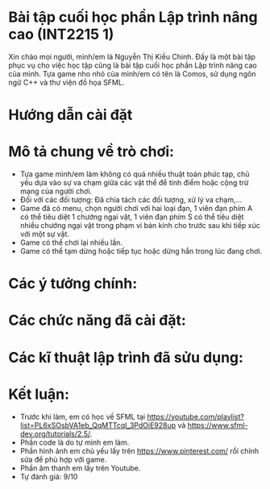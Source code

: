 # Bài tập cuối học phần Lập trình nâng cao (INT2215 1)
Xin chào mọi người, mình/em là Nguyễn Thị Kiều Chinh. Đấy là một bài tập phục vụ cho việc học tập cũng là bài tập cuối học phần Lập trình nâng cao của mình.
Tựa game nho nhỏ của mình/em có tên là Comos, sử dụng ngôn ngữ C++ và thư viện đồ họa SFML.
# Hướng dẫn cài đặt

# Mô tả chung về trò chơi:

- Tựa game mình/em làm không có quá nhiều thuật toán phức tạp, chủ yếu dựa vào sự va chạm giữa các vật thể để tính điểm hoặc cộng trừ mạng của người chơi.
- Đối với các đối tượng: Đã chia tách các đối tượng, xử lý va chạm,...
- Game đã có menu, chọn người chơi với hai loại đạn, 1 viên đạn phím A có thể tiêu diệt 1 chướng ngại vật, 1 viên đạn phím S có thể tiêu diệt nhiều chướng ngại vật trong phạm vi bán kính cho trước sau khi tiếp xúc với một sự vật.
- Game có thể chơi lại nhiều lần.
- Game có thể tạm dừng hoặc tiếp tục hoặc dừng hẳn trong lúc đang chơi.
# Các ý tưởng chính:
# Các chức năng đã cài đặt:
# Các kĩ thuật lập trình đã sửu dụng:
# Kết luận:

 - Trước khi làm, em có học về SFML tại https://youtube.com/playlist?list=PL6xSOsbVA1eb_QqMTTcql_3PdOiE928up và https://www.sfml-dev.org/tutorials/2.5/. 
 - Phần code là do tự mình em làm.
 - Phần hình ảnh em chủ yếu lấy trên https://www.pinterest.com/ rồi chỉnh sửa để phù hợp với game.
 - Phần âm thanh em lấy trên Youtube.
- Tự đánh giá: 9/10
